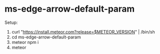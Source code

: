 # ms-edge-arrow-default-param

Setup:

1. curl "https://install.meteor.com?release=$METEOR_VERSION" | /bin/sh
2. cd ms-edge-arrow-default-param
3. meteor npm i
4. meteor
